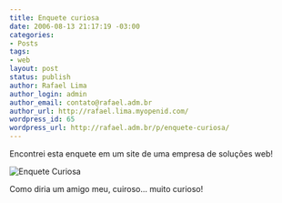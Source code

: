 ```yaml
---
title: Enquete curiosa
date: 2006-08-13 21:17:19 -03:00
categories:
- Posts
tags:
- web
layout: post
status: publish
author: Rafael Lima
author_login: admin
author_email: contato@rafael.adm.br
author_url: http://rafael.lima.myopenid.com/
wordpress_id: 65
wordpress_url: http://rafael.adm.br/p/enquete-curiosa/
---
```


<p>Encontrei esta enquete em um site de uma empresa de solu&ccedil;&otilde;es web!</p>
<img id="image64" src="http://rafael.adm.br/wp-content/uploads/2006/08/enquete_curiosa.png" alt="Enquete Curiosa" />
<p>Como diria um amigo meu, cuiroso... muito curioso!</p>
